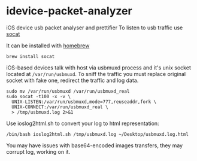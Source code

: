 idevice-packet-analyzer
=======================
iOS device usb packet analyser and prettifier
To listen to usb traffic use [socat](http://www.dest-unreach.org/socat/)

It can be installed with [homebrew](http://mxcl.github.com/homebrew/)

    brew install socat

iOS-based devices talk with host via usbmuxd process and it's unix socket located at `/var/run/usbmuxd`. 
To sniff the traffic you must replace original socket with fake one, redirect the traffic and log data.

    sudo mv /var/run/usbmuxd /var/run/usbmuxd_real
    sudo socat -t100 -x -v \
      UNIX-LISTEN:/var/run/usbmuxd,mode=777,reuseaddr,fork \
      UNIX-CONNECT:/var/run/usbmuxd_real \
      > /tmp/usbmuxd.log 2>&1

Use ioslog2html.sh to convert your log to html representation:

    /bin/bash ioslog2html.sh /tmp/usbmuxd.log ~/Desktop/usbmuxd.log.html

You may have issues with base64-encoded images transfers, they may corrupt log, working on it.
